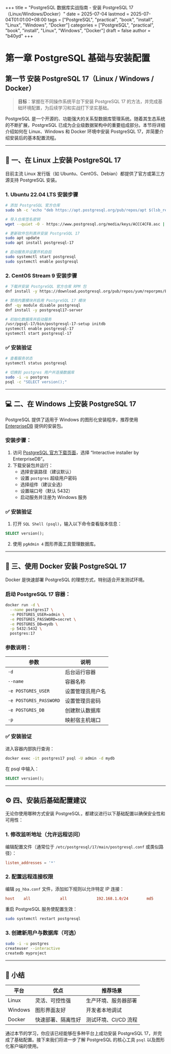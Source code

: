 +++
title = "PostgreSQL 数据库实战指南 - 安装 PostgreSQL 17（Linux/Windows/Docker）"
date = 2025-07-04
lastmod = 2025-07-04T01:01:00+08:00
tags = ["PostgreSQL", "practical", "book", "install", "Linux", "Windows", "Docker"]
categories = ["PostgreSQL", "practical", "book", "install", "Linux", "Windows", "Docker"]
draft = false
author = "b40yd"
+++

# 第一章 PostgreSQL 基础与安装配置
## 第一节 安装 PostgreSQL 17（Linux / Windows / Docker）

> **目标**：掌握在不同操作系统平台下安装 PostgreSQL 17 的方法，并完成基础环境配置，为后续学习和实战打下坚实基础。

PostgreSQL 是一个开源的、功能强大的关系型数据库管理系统。随着其生态系统的不断扩展，PostgreSQL 已成为企业级数据架构中的重要组成部分。本节将详细介绍如何在 Linux、Windows 和 Docker 环境中安装 PostgreSQL 17，并简要介绍安装后的基本配置流程。

---

## 🐧 一、在 Linux 上安装 PostgreSQL 17

目前主流 Linux 发行版（如 Ubuntu、CentOS、Debian）都提供了官方或第三方源支持 PostgreSQL 安装。

### 1. Ubuntu 22.04 LTS 安装步骤

```bash
# 添加 PostgreSQL 官方仓库
sudo sh -c 'echo "deb https://apt.postgresql.org/pub/repos/apt $(lsb_release -cs)-pgdg main" > /etc/apt/sources.list.d/pgdg.list'

# 导入仓库签名密钥
wget --quiet -O - https://www.postgresql.org/media/keys/ACCC4CF8.asc | sudo apt-key add -

# 更新软件包列表并安装 PostgreSQL 17
sudo apt update
sudo apt install postgresql-17

# 启动服务并设置开机自启
sudo systemctl start postgresql
sudo systemctl enable postgresql
```

### 2. CentOS Stream 9 安装步骤

```bash
# 下载并安装 PostgreSQL 官方仓库 RPM 包
dnf install -y https://download.postgresql.org/pub/repos/yum/reporpms/EL-9-x86_64/pgdg-redhat-repo-latest.noarch.rpm

# 禁用内置模块并启用 PostgreSQL 17 模块
dnf -qy module disable postgresql
dnf install -y postgresql17-server

# 初始化数据库并启动服务
/usr/pgsql-17/bin/postgresql-17-setup initdb
systemctl enable postgresql-17
systemctl start postgresql-17
```

### ✅ 安装验证

```bash
# 查看服务状态
systemctl status postgresql

# 切换到 postgres 用户并连接数据库
sudo -i -u postgres
psql -c "SELECT version();"
```

---

## 💻 二、在 Windows 上安装 PostgreSQL 17

PostgreSQL 提供了适用于 Windows 的图形化安装程序，推荐使用 [EnterpriseDB](https://www.enterprisedb.com/downloads/postgres-postgresql-downloads) 提供的安装包。

### 安装步骤：

1. 访问 [PostgreSQL 官方下载页面](https://www.postgresql.org/download/windows/)，选择 “Interactive installer by EnterpriseDB”。
2. 下载安装包并运行：
   - 选择安装路径（建议默认）
   - 设置 `postgres` 超级用户密码
   - 选择组件（建议全选）
   - 设置端口号（默认 5432）
   - 启动服务并注册为 Windows 服务

### ✅ 安装验证

1. 打开 `SQL Shell (psql)`，输入以下命令查看版本信息：

```sql
SELECT version();
```

2. 使用 `pgAdmin 4` 图形界面工具管理数据库。

---

## 🐳 三、使用 Docker 安装 PostgreSQL 17

Docker 是快速部署 PostgreSQL 的理想方式，特别适合开发测试环境。

### 启动 PostgreSQL 17 容器：

```bash
docker run -d \
  --name postgres17 \
  -e POSTGRES_USER=admin \
  -e POSTGRES_PASSWORD=secret \
  -e POSTGRES_DB=mydb \
  -p 5432:5432 \
  postgres:17
```

### 参数说明：

| 参数 | 说明 |
|------|------|
| `-d` | 后台运行容器 |
| `--name` | 容器名称 |
| `-e POSTGRES_USER` | 设置管理员用户名 |
| `-e POSTGRES_PASSWORD` | 设置管理员密码 |
| `-e POSTGRES_DB` | 创建默认数据库 |
| `-p` | 映射宿主机端口 |

### ✅ 安装验证

进入容器内部执行查询：

```bash
docker exec -it postgres17 psql -U admin -d mydb
```

在 psql 中输入：

```sql
SELECT version();
```

---

## ⚙️ 四、安装后基础配置建议

无论你使用哪种方式安装 PostgreSQL，都建议进行以下基础配置以确保安全性和可用性：

### 1. 修改监听地址（允许远程访问）

编辑配置文件（通常位于 `/etc/postgresql/17/main/postgresql.conf` 或类似路径）：

```conf
listen_addresses = '*'
```

### 2. 配置远程连接权限

编辑 `pg_hba.conf` 文件，添加如下规则以允许特定 IP 连接：

```conf
host    all             all             192.168.1.0/24        md5
```

重启 PostgreSQL 服务使配置生效：

```bash
sudo systemctl restart postgresql
```

### 3. 创建新用户与数据库（可选）

```bash
sudo -i -u postgres
createuser --interactive
createdb myproject
```

---

## 📌 小结

| 平台 | 优点 | 推荐场景 |
|------|------|----------|
| Linux | 灵活、可控性强 | 生产环境、服务器部署 |
| Windows | 图形界面友好 | 开发者本地调试 |
| Docker | 快速部署、隔离性好 | 测试环境、CI/CD 流程 |

通过本节的学习，你应该已经能够在多种平台上成功安装 PostgreSQL 17，并完成了基础配置。接下来我们将进一步了解 PostgreSQL 的核心工具 `psql` 以及图形化客户端的使用。
